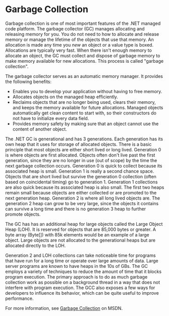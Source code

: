 Garbage Collection
==================

Garbage collection is one of most important features of the .NET managed
code platform. The garbage collector (GC) manages allocating and
releasing memory for you. You do not need to how to allocate and release
memory or manage the lifetime of the objects that use that memory. An
allocation is made any time you *new* an object or a value type is
boxed. Allocations are typically very fast. When there isn't enough
memory to allocate an object, the GC must collect and dispose of garbage
memory to make memory available for new allocations. This process is
called "garbage collection".

The garbage collector serves as an automatic memory manager. It provides
the following benefits:

-   Enables you to develop your application without having to
    free memory.
-   Allocates objects on the managed heap efficiently.
-   Reclaims objects that are no longer being used, clears their memory,
    and keeps the memory available for future allocations. Managed
    objects automatically get clean content to start with, so their
    constructors do not have to initialize every data field.
-   Provides memory safety by making sure that an object cannot use the
    content of another object.

The .NET GC is generational and has 3 generations. Each generation has
its own heap that it uses for storage of allocated objects. There is a
basic principle that most objects are either short lived or long lived.
Generation 0 is where objects are first allocated. Objects often don't
live past the first generation, since they are no longer in use (out of
scope) by the time the next garbage collection occurs. Generation 0 is
quick to collect because its associated heap is small. Generation 1 is
really a second chance space. Objects that are short lived but survive
the generation 0 collection (often based on coincidental timing) go to
generation 1. Generation 1 collections are also quick because its
associated heap is also small. The first two heaps remain small because
objects are either collected or are promoted to the next generation
heap. Generation 2 is where all long lived objects are. The generation 2
heap can grow to be very large, since the objects it contains can
survive a long time and there is no generation 3 heap to further promote
objects.

The GC has has an additional heap for large objects called the Large
Object Heap (LOH). It is reserved for objects that are 85,000 bytes or
greater. A byte array (Byte\[\]) with 85k elements would be an example
of a large object. Large objects are not allocated to the generational
heaps but are allocated directly to the LOH.

Generation 2 and LOH collections can take noticeable time for programs
that have run for a long time or operate over large amounts of data.
Large server programs are known to have heaps in the 10s of GBs. The GC
employs a variety of techniques to reduce the amount of time that it
blocks program execution. The primary approach is to do as much garbage
collection work as possible on a background thread in a way that does
not interfere with program execution. The GCC also exposes a few ways for
developers to influence its behavior, which can be quite useful to
improve performance.

For more information, see [Garbage
Collection](http://msdn.microsoft.com/library/0xy59wtx.aspx) on MSDN.
